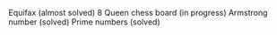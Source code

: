 
Equifax (almost solved)
8 Queen chess board (in progress)
Armstrong number (solved)
Prime numbers (solved)
